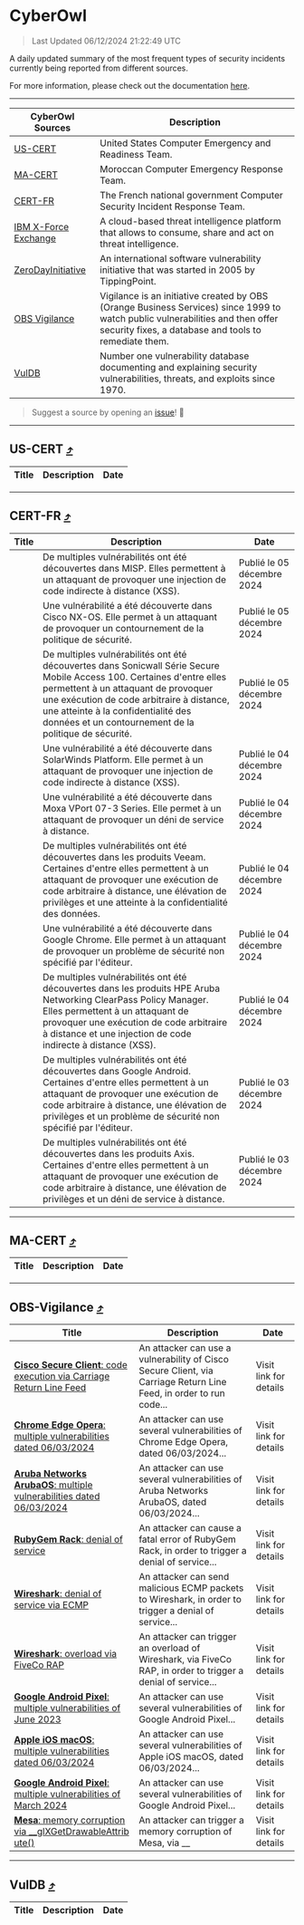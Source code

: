 
 <div id='top'></div>

# CyberOwl

 > Last Updated 06/12/2024 21:22:49 UTC
 
 A daily updated summary of the most frequent types of security incidents currently being reported from different sources.
 
 For more information, please check out the documentation [here](./docs/README.md).
 
 ---
 |CyberOwl Sources|Description|
 |---|---|
 |[US-CERT](#us-cert-arrow_heading_up)|United States Computer Emergency and Readiness Team.|
 |[MA-CERT](#ma-cert-arrow_heading_up)|Moroccan Computer Emergency Response Team.|
 |[CERT-FR](#cert-fr-arrow_heading_up)|The French national government Computer Security Incident Response Team.|
 |[IBM X-Force Exchange](#ibmcloud-arrow_heading_up)|A cloud-based threat intelligence platform that allows to consume, share and act on threat intelligence.|
 |[ZeroDayInitiative](#zerodayinitiative-arrow_heading_up)|An international software vulnerability initiative that was started in 2005 by TippingPoint.|
 |[OBS Vigilance](#obs-vigilance-arrow_heading_up)|Vigilance is an initiative created by OBS (Orange Business Services) since 1999 to watch public vulnerabilities and then offer security fixes, a database and tools to remediate them.|
 |[VulDB](#vuldb-arrow_heading_up)|Number one vulnerability database documenting and explaining security vulnerabilities, threats, and exploits since 1970.|
 
 > Suggest a source by opening an [issue](https://github.com/karimhabush/cyberowl/issues)! :raised_hands:
 ---

## US-CERT [:arrow_heading_up:](#cyberowl)

 |Title|Description|Date|
 |---|---|---|
 
 ---

## CERT-FR [:arrow_heading_up:](#cyberowl)

 |Title|Description|Date|
 |---|---|---|
 |[](https://www.cert.ssi.gouv.fr/avis/CERTFR-2024-AVI-1044/)|De multiples vulnérabilités ont été découvertes dans MISP. Elles permettent à un attaquant de provoquer une injection de code indirecte à distance (XSS).|Publié le 05 décembre 2024|
 |[](https://www.cert.ssi.gouv.fr/avis/CERTFR-2024-AVI-1043/)|Une vulnérabilité a été découverte dans Cisco NX-OS. Elle permet à un attaquant de provoquer un contournement de la politique de sécurité.|Publié le 05 décembre 2024|
 |[](https://www.cert.ssi.gouv.fr/avis/CERTFR-2024-AVI-1042/)|De multiples vulnérabilités ont été découvertes dans Sonicwall Série Secure Mobile Access 100. Certaines d'entre elles permettent à un attaquant de provoquer une exécution de code arbitraire à distance, une atteinte à la confidentialité des données et un contournement de la politique de sécurité.|Publié le 05 décembre 2024|
 |[](https://www.cert.ssi.gouv.fr/avis/CERTFR-2024-AVI-1041/)|Une vulnérabilité a été découverte dans SolarWinds Platform. Elle permet à un attaquant de provoquer une injection de code indirecte à distance (XSS).|Publié le 04 décembre 2024|
 |[](https://www.cert.ssi.gouv.fr/avis/CERTFR-2024-AVI-1040/)|Une vulnérabilité a été découverte dans Moxa VPort 07-3 Series. Elle permet à un attaquant de provoquer un déni de service à distance.|Publié le 04 décembre 2024|
 |[](https://www.cert.ssi.gouv.fr/avis/CERTFR-2024-AVI-1039/)|De multiples vulnérabilités ont été découvertes dans les produits Veeam. Certaines d'entre elles permettent à un attaquant de provoquer une exécution de code arbitraire à distance, une élévation de privilèges et une atteinte à la confidentialité des données.|Publié le 04 décembre 2024|
 |[](https://www.cert.ssi.gouv.fr/avis/CERTFR-2024-AVI-1038/)|Une vulnérabilité a été découverte dans Google Chrome. Elle permet à un attaquant de provoquer un problème de sécurité non spécifié par l'éditeur.|Publié le 04 décembre 2024|
 |[](https://www.cert.ssi.gouv.fr/avis/CERTFR-2024-AVI-1037/)|De multiples vulnérabilités ont été découvertes dans les produits HPE Aruba Networking ClearPass Policy Manager. Elles permettent à un attaquant de provoquer une exécution de code arbitraire à distance et une injection de code indirecte à distance (XSS).|Publié le 04 décembre 2024|
 |[](https://www.cert.ssi.gouv.fr/avis/CERTFR-2024-AVI-1036/)|De multiples vulnérabilités ont été découvertes dans Google Android. Certaines d'entre elles permettent à un attaquant de provoquer une exécution de code arbitraire à distance, une élévation de privilèges et un problème de sécurité non spécifié par l'éditeur.|Publié le 03 décembre 2024|
 |[](https://www.cert.ssi.gouv.fr/avis/CERTFR-2024-AVI-1035/)|De multiples vulnérabilités ont été découvertes dans les produits Axis. Certaines d'entre elles permettent à un attaquant de provoquer une exécution de code arbitraire à distance, une élévation de privilèges et un déni de service à distance.|Publié le 03 décembre 2024|
 
 ---

## MA-CERT [:arrow_heading_up:](#cyberowl)

 |Title|Description|Date|
 |---|---|---|
 
 ---

## OBS-Vigilance [:arrow_heading_up:](#cyberowl)

 |Title|Description|Date|
 |---|---|---|
 |[<a href="https://vigilance.fr/vulnerability/Cisco-Secure-Client-code-execution-via-Carriage-Return-Line-Feed-43718" class="noirorange"><b>Cisco Secure Client</b>: code execution via Carriage Return Line Feed</a>](https://vigilance.fr/vulnerability/Cisco-Secure-Client-code-execution-via-Carriage-Return-Line-Feed-43718)|An attacker can use a vulnerability of Cisco Secure Client, via Carriage Return Line Feed, in order to run code...|Visit link for details|
 |[<a href="https://vigilance.fr/vulnerability/Chrome-Edge-Opera-multiple-vulnerabilities-dated-06-03-2024-43716" class="noirorange"><b>Chrome  Edge  Opera</b>: multiple vulnerabilities dated 06/03/2024</a>](https://vigilance.fr/vulnerability/Chrome-Edge-Opera-multiple-vulnerabilities-dated-06-03-2024-43716)|An attacker can use several vulnerabilities of Chrome  Edge  Opera, dated 06/03/2024...|Visit link for details|
 |[<a href="https://vigilance.fr/vulnerability/Aruba-Networks-ArubaOS-multiple-vulnerabilities-dated-06-03-2024-43712" class="noirorange"><b>Aruba Networks ArubaOS</b>: multiple vulnerabilities dated 06/03/2024</a>](https://vigilance.fr/vulnerability/Aruba-Networks-ArubaOS-multiple-vulnerabilities-dated-06-03-2024-43712)|An attacker can use several vulnerabilities of Aruba Networks ArubaOS, dated 06/03/2024...|Visit link for details|
 |[<a href="https://vigilance.fr/vulnerability/RubyGem-Rack-denial-of-service-43711" class="noirorange"><b>RubyGem Rack</b>: denial of service</a>](https://vigilance.fr/vulnerability/RubyGem-Rack-denial-of-service-43711)|An attacker can cause a fatal error of RubyGem Rack, in order to trigger a denial of service...|Visit link for details|
 |[<a href="https://vigilance.fr/vulnerability/Wireshark-denial-of-service-via-ECMP-45718" class="noirorange"><b>Wireshark</b>: denial of service via ECMP</a>](https://vigilance.fr/vulnerability/Wireshark-denial-of-service-via-ECMP-45718)|An attacker can send malicious ECMP packets to Wireshark, in order to trigger a denial of service...|Visit link for details|
 |[<a href="https://vigilance.fr/vulnerability/Wireshark-overload-via-FiveCo-RAP-45717" class="noirorange"><b>Wireshark</b>: overload via FiveCo RAP</a>](https://vigilance.fr/vulnerability/Wireshark-overload-via-FiveCo-RAP-45717)|An attacker can trigger an overload of Wireshark, via FiveCo RAP, in order to trigger a denial of service...|Visit link for details|
 |[<a href="https://vigilance.fr/vulnerability/Google-Android-Pixel-multiple-vulnerabilities-of-June-2023-41419" class="noirorange"><b>Google Android  Pixel</b>: multiple vulnerabilities of June 2023</a>](https://vigilance.fr/vulnerability/Google-Android-Pixel-multiple-vulnerabilities-of-June-2023-41419)|An attacker can use several vulnerabilities of Google Android  Pixel...|Visit link for details|
 |[<a href="https://vigilance.fr/vulnerability/Apple-iOS-macOS-multiple-vulnerabilities-dated-06-03-2024-43707" class="noirorange"><b>Apple iOS  macOS</b>: multiple vulnerabilities dated 06/03/2024</a>](https://vigilance.fr/vulnerability/Apple-iOS-macOS-multiple-vulnerabilities-dated-06-03-2024-43707)|An attacker can use several vulnerabilities of Apple iOS  macOS, dated 06/03/2024...|Visit link for details|
 |[<a href="https://vigilance.fr/vulnerability/Google-Android-Pixel-multiple-vulnerabilities-of-March-2024-43703" class="noirorange"><b>Google Android  Pixel</b>: multiple vulnerabilities of March 2024</a>](https://vigilance.fr/vulnerability/Google-Android-Pixel-multiple-vulnerabilities-of-March-2024-43703)|An attacker can use several vulnerabilities of Google Android  Pixel...|Visit link for details|
 |[<a href="https://vigilance.fr/vulnerability/Mesa-memory-corruption-via-glXGetDrawableAttribute-45298" class="noirorange"><b>Mesa</b>: memory corruption via __<wbr>glXGetDrawableAttrib<wbr>ute()</wbr></wbr></a>](https://vigilance.fr/vulnerability/Mesa-memory-corruption-via-glXGetDrawableAttribute-45298)|An attacker can trigger a memory corruption of Mesa, via __|Visit link for details|
 
 ---

## VulDB [:arrow_heading_up:](#cyberowl)

 |Title|Description|Date|
 |---|---|---|
 